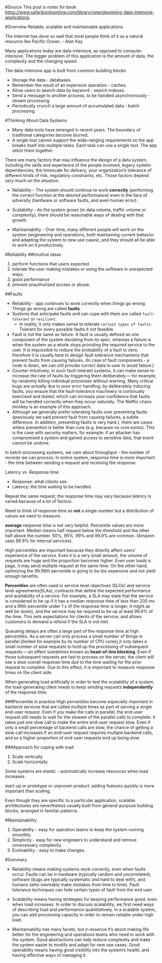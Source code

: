 #Source
This post is notes for book https://www.safaribooksonline.com/library/view/designing-data-intensive-applications.

#Overview
Reliable, scalable and maintainable applications

The Internet has done so well that most people think of it as a natural resource like Pacific Ocean. - Alan Kay

Many applications today are data-intensive, as opposed to compute-intensive. The bigger problem of this application is the amount of data, the complexity and the changing speed.

The data-intensive app is built from common building blocks

* Storage the data - databases.
* Remember the result of an expensive operation - caches.
* Allow users to search data by keyword - search indexes.
* Send a message to another process, to be handled asynchronously - stream processing
* Periodically crunch a large amount of accumulated data - batch processing.

#Thinking About Data Systems
* Many data tools have emerged in recent years. The boundary of traditional categories become blurred.
* A single tool cannot support the wide-ranging requirements so the app breaks itself into multiple tasks. Each task can use a single tool. The app stitch them together.

There are many factors that may influence the design of a data system, including the skills and experience of the people involved, legacy system dependencies, the timescale for delivery, your organization’s tolerance of different kinds of risk, regulatory constraints, etc. Those factors depend very much on the situation.

* Reliability - The system should continue to work **correctly** (performing the correct function at the desired performance) even in the face of adversity (hardware or software faults, and even human error).

* Scalability - As the system grows (in data volume, traffic volume or complexity), there should be reasonable ways of dealing with that growth.

* Maintainability - Over time, many different people will work on the system (engineering and operations, both maintaining current behavior and adapting the system to new use cases), and they should all be able to work on it productively.

#Reliability
##Intuitive ideas
1. perform functions that users expected
2. tolerate the user making mistakes or using the software in unexpected ways.
3. good performance
4. prevent unauthorized access or abuse.

##Faults
* Reliability - app continues to work correctly when things go wrong. Things go wrong are called **faults**. 
* Systems that anticipate faults and can cope with them are called ``fault-tolerant`` or ``resilient``.
	* In reality, it only makes sense to tolerate ``certain types of faults``. Tolerant for every possible faults it not feasible.
* Fault is not the same as failure. A fault is usually defined as one component of the system deviating from its spec, whereas a failure is when the system as a whole stops providing the required service to the user. It is impossible to reduce the probability of a fault to zero; therefore it is usually best to design fault tolerance mechanisms that prevent faults from causing failures. (In case of fault components - a node is down, we can still provide correct data to user to avoid failure.)
* Counter-intuitively, in such fault-tolerant systems, it can make sense to increase the rate of faults by triggering them deliberately — for example, by randomly killing individual processes without warning. Many critical bugs are actually due to poor error handling; by deliberately inducing faults, you ensure that the fault-tolerance machinery is continually exercised and tested, which can increase your confidence that faults will be handled correctly when they occur naturally. The Netflix chaos monkey is an example of this approach.
* Although we generally prefer tolerating faults over preventing faults (previously we said prevent fault from causing failures, a subtle difference. In addition, preventing faults is very hard.), there are cases where prevention is better than cure (e.g. because no cure exists). This is the case with security matters, for example: if an attacker has compromised a system and gained access to sensitive data, that event cannot be undone. 





In batch-processing systems, we care about throughput - the number of records we can process. In online system, response time is more important - the time between sending a request and receiving the response.

Latency vs. Response time

* Response: what clients see.
* Latency: the time waiting to be handled.

Repeat the same request, the response time may vary because latency is varied because of a lot of factors.

Need to think of response time as **not** a single number but a distribution of values we need to measure.

**average** response time is not very helpful. Percentile values are more important. Median means half request below the threshold and the other half above the number. 50%, 95%, 99% and 99.9% are common. (Amazon uses 99.9% for internal services).

High percentiles are important because they directly affect users’ experience of the service. Even it is a very small amount, the volume of requests are huge and the proportion becomes higher. Even user loads a page, it may send multiple request at the same time. On the other hand, optimizing the 99.99th percentile is going to be too expensive and not yield enough benefits.

**Percentiles** are often used in service level objectives (SLOs) and service level agreements(SLAs), contracts that define the expected performance and availability of a service. For example, a SLA may state that the service is considered to be up if it has a median response time of less than 200 ms and a 99th percentile under 1 s (if the response time is longer, it might as well be down), and the service may be required to be up at least 99.9% of the time. This sets expectations for clients of the service, and allows customers to demand a refund if the SLA is not met.

Queueing delays are often a large part of the response time at high percentiles. As a server can only process a small number of things in parallel (limited for example by its number of CPU cores),it only takes a small number of slow requests to hold up the processing of subsequent requests — an effect sometimes known as **head-of-line blocking**. Even if those subsequent requests are fast to process on the server, the client will see a slow overall response time due to the time waiting for the prior request to complete. Due to this effect, it is important to measure response times on the client side.

When generating load artificially in order to test the scalability of a system, the load-generating client needs to keep sending requests **independently** of the response time. 

###Percentile in practice
High percentiles become especially important in backend services that are called multiple times as part of serving a single end-user request. Even if you make the calls in parallel, the end-user request still needs to wait for the slowest of the parallel calls to complete. It takes just one slow call to make the entire end-user request slow. Even if only a small percentage of backend calls are slow, the chance of getting a slow call increases if an end-user request requires multiple backend calls, and so a higher proportion of end-user requests end up being slow.

###Approach for coping with load
1. Scale vertically
2. Scale horizontally

Some systems are elastic - automatically increase resources when load increases.

start-up or prototype or unproven product: adding features quickly is more important than scaling.


Even though they are specific to a particular application, scalable architectures are nevertheless usually built from general-purpose building blocks, arranged in familiar patterns.

#Maintainability
1. Operability - easy for operation teams to keep the system running smoothly.
2. Simplicity - easy for new engineers to understand and remove unnecessary complexity.
3. Evolvability - easy to make changes.

#Summary
* Reliability means making systems work correctly, even when faults occur. Faults can be in hardware (typically random and uncorrelated), software (bugs are typically systematic and hard to deal with), and humans (who inevitably make mistakes from time to time). Fault tolerance techniques can hide certain types of fault from the end user.

* Scalability means having strategies for keeping performance good, even when load increases. In order to discuss scalability, we first need ways of describing load and performance quantitatively. In a scalable system, you can add processing capacity in order to remain reliable under high load.

* Maintainability has many facets, but in essence it’s about making life better for the engineering and operations teams who need to work with the system. Good abstractions can help reduce complexity and make the system easier to modify and adapt for new use cases. Good operability means having good visibility into the system’s health, and having effective ways of managing it.






